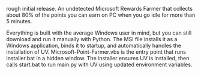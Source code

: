 rough initial release. An undetected Microsoft Rewards Farmer that collects about 80% of the points you can earn on PC when you go idle for more than 5 minutes.

Everything is built with the average Windows user in mind, but you can still download and run it manually with Python. The MSI file installs it as a Windows application, binds it to startup, and automatically handles the installation of UV. Microsoft-Point-Farmer.vbs is the entry point that runs installer.bat in a hidden window. The installer ensures UV is installed, then calls start.bat to run main.py with UV using updated environment variables.
